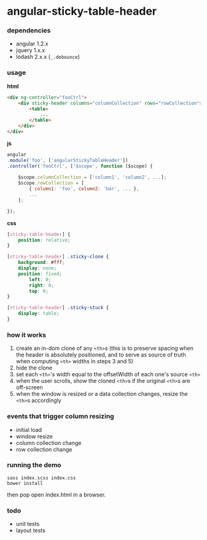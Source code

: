 angular-sticky-table-header
===================

### dependencies

- angular 1.2.x
- jquery 1.x.x
- lodash 2.x.x (`_.debounce`)

### usage

**html**

```html
<div ng-controller="fooCtrl">
	<div sticky-header columns="columnCollection" rows="rowCollection">
		<table>
			...
		</table>
	</div>
</div>
```

**js**

```js
angular
.module('foo', ['angularStickyTableHeader'])
.controller('fooCtrl', ['$scope', function ($scope) {
	
	$scope.columnCollection = ['column1', 'column2', ...];
	$scope.rowCollection = [
		{ column1: 'foo', column2: 'bar', ... },
		...
	];

});
```

**css**

```css
[sticky-table-header] {
	position: relative;
}

[sticky-table-header] .sticky-clone {
	background: #fff;
	display: none;
	position: fixed;
		left: 0;
		right: 0;
		top: 0;
}

[sticky-table-header] .sticky-stuck {
	display: table;
}
```

### how it works

1. create an in-dom clone of any `<th>`s (this is to preserve spacing when the header is absolutely positioned, and to serve as source of truth when computing `<th>` widths in steps 3 and 5)
2. hide the clone
3. set each `<th>`'s width equal to the offsetWidth of each one's source `<th>`
4. when the user scrolls, show the cloned `<th>`s if the original `<th>`s are off-screen
5. when the window is resized or a data collection changes, resize the `<th>`s accordingly

### events that trigger column resizing

- initial load
- window resize
- column collection change
- row collection change

### running the demo

```shell
sass index.scss index.css
bower install
```

then pop open index.html in a browser.

### todo

- unit tests
- layout tests